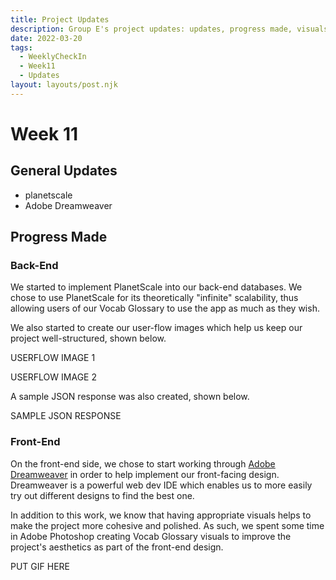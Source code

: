 ```yaml
---
title: Project Updates
description: Group E's project updates: updates, progress made, visuals created, ...
date: 2022-03-20
tags:
  - WeeklyCheckIn
  - Week11
  - Updates
layout: layouts/post.njk
---
```

# Week 11

## General Updates
- planetscale
- Adobe Dreamweaver

## Progress Made

### Back-End
We started to implement PlanetScale into our back-end databases. We chose to use PlanetScale for its theoretically "infinite" scalability, thus allowing users of our Vocab Glossary to use the app as much as they wish.

We also started to create our user-flow images which help us keep our project well-structured, shown below.

USERFLOW IMAGE 1

USERFLOW IMAGE 2

A sample JSON response was also created, shown below.

SAMPLE JSON RESPONSE

### Front-End
On the front-end side, we chose to start working through [Adobe Dreamweaver](https://www.adobe.com/products/dreamweaver.html) in order to help implement our front-facing design. Dreamweaver is a powerful web dev IDE which enables us to more easily try out different designs to find the best one. 

In addition to this work, we know that having appropriate visuals helps to make the project more cohesive and polished. As such, we spent some time in Adobe Photoshop creating Vocab Glossary visuals to improve the project's aesthetics as part of the front-end design.

PUT GIF HERE
